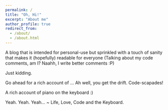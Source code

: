```yaml
---
permalink: /
title: "Oh, Hi!"
excerpt: "About me"
author_profile: true
redirect_from: 
  - /about/
  - /about.html
---
```


A blog that is intended for personal-use but sprinkled with a touch of sanity that makes it (hopefully) readable for everyone (Talking about my code comments, am I? Naahh, I write better comments :P)

Just kidding.

Go ahead for a rich account of ... Ah well, you get the drift. Code-scapades!

A rich account of piano on the keyboard :)

Yeah. Yeah. Yeah... ~ Life, Love, Code and the Keyboard. 


